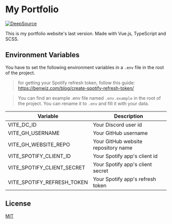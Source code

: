# My Portfolio

[![DeepSource](https://deepsource.io/gh/d3r1n/d3r1n-website.svg/?label=active+issues&show_trend=true&token=51s5DlzK0SxWSuBoJwGwhgvr)](https://deepsource.io/gh/d3r1n/d3r1n-website/?ref=repository-badge)

This is my portfolio website's last version. Made with Vue.js, TypeScript and SCSS.

## Environment Variables

You have to set the following environment variables in a `.env` file in the root of the project.

> for getting your Spotify refresh token, follow this guide:
> https://benwiz.com/blog/create-spotify-refresh-token/

> You can find an example .env file named `.env.example` in the root of the project.
> You can rename it to `.env` and fill it with your data.

| Variable                      | Description                           |
| ----------------------------- | ------------------------------------- |
| VITE_DC_ID                    | Your Discord user id                  |
| VITE_GH_USERNAME              | Your GitHub username                  |
| VITE_GH_WEBSITE_REPO          | Your GitHub website repository name   |
| VITE_SPOTIFY_CLIENT_ID        | Your Spotify app's client id          |
| VITE_SPOTIFY_CLIENT_SECRET    | Your Spotify app's client secret      |
| VITE_SPOTIFY_REFRESH_TOKEN    | Your Spotify app's refresh token      |

## License

[MIT](https://choosealicense.com/licenses/mit/)